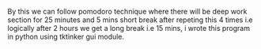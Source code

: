 By this we can follow pomodoro technique where there will be deep work section for 25 minutes and 5 mins short break after repeting this 4 times i.e 
logically after 2 hours we get a long break i.e 15 mins, i wrote this program in python using tktinker gui module.

